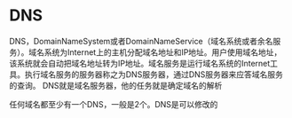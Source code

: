 # DNS

DNS，DomainNameSystem或者DomainNameService（域名系统或者余名服务）。域名系统为Internet上的主机分配域名地址和IP地址。用户使用域名地址，该系统就会自动把域名地址转为IP地址。域名服务是运行域名系统的Internet工具。执行域名服务的服务器称之为DNS服务器，通过DNS服务器来应答域名服务的查询。 DNS就是域名服务器，他的任务就是确定域名的解析

任何域名都至少有一个DNS，一般是2个。DNS是可以修改的

